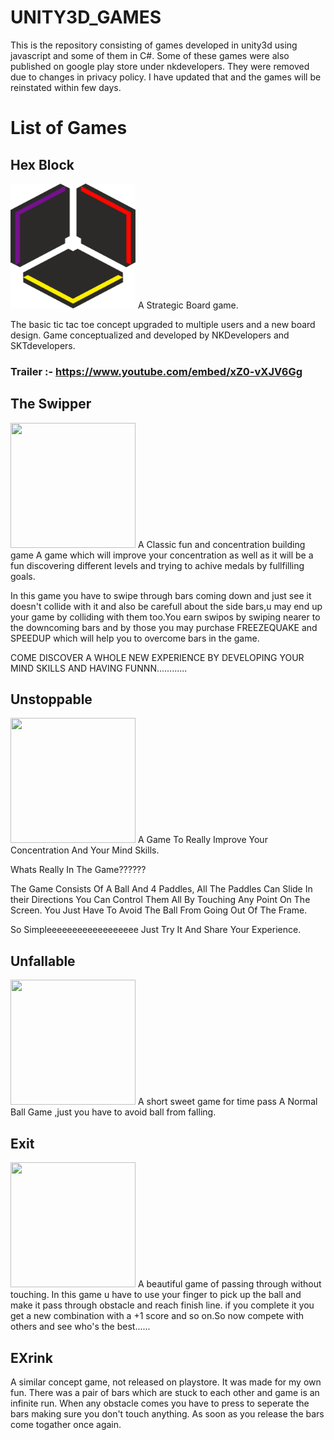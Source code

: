 # UNITY3D_GAMES
This is the repository consisting of games developed in unity3d using javascript and some of them in C#. Some of these games were also published on google play store under nkdevelopers. They were removed due to changes in privacy policy. I have updated that and the games will be reinstated within few days.

# List of Games

## Hex Block
<img src = "https://github.com/nirav1997/UNITY3D_GAMES/blob/master/Hex%20Block/Assets/Logo/IMG_4372%20(1).PNG" class="center" height="200px" width="200px">
</img>
A Strategic Board game.

The basic tic tac toe concept upgraded to multiple users and a new board design. Game conceptualized and developed by NKDevelopers and SKTdevelopers.

### Trailer :- https://www.youtube.com/embed/xZ0-vXJV6Gg

## The Swipper
<img src = "https://lh3.googleusercontent.com/uyryyUwNkTHVhdW0_ff9YCgOnDRoapckcRdiHJ-EjkbGwoJUJ7_wNYVtBIqMSBjasHB1" class="center" height="200px" width="200px">
</img>
A Classic fun and concentration building game
A game which will improve your concentration as well as it will be a fun discovering different levels and trying to achive medals by fullfilling goals.

In this game you have to swipe through bars coming down and just see it doesn't collide with it and also be carefull about the side bars,u may end up your game by colliding with them too.You earn swipos by swiping nearer to the downcoming bars and by those you may purchase FREEZEQUAKE and SPEEDUP which will help you to overcome bars in the game.

COME DISCOVER A WHOLE NEW EXPERIENCE BY DEVELOPING YOUR MIND SKILLS AND HAVING FUNNN............

## Unstoppable
<img src = "https://lh3.googleusercontent.com/vEpjQe9vH_srK84C4wVpYjmR8k7EOhO3w46uhlpaFIAsebGwI7gbK-HhpHRHEK8PiA" class="center" height="200px" width="200px">
</img>
A Game To Really Improve Your Concentration And Your Mind Skills.

Whats Really In The Game??????

The Game Consists Of A Ball And 4 Paddles,
All The Paddles Can Slide In their Directions You Can Control Them All By Touching Any Point On The Screen.
You Just Have To Avoid The Ball From Going Out Of The Frame.

So Simpleeeeeeeeeeeeeeeeee
Just Try It And Share Your Experience.

## Unfallable
<img src = "https://lh3.googleusercontent.com/wJFXXMsASIm9X9Rmxkz4FqlBdNiAvAy-M2NjGjErL-2P0vwQT5hYJXpeuJ2F3FV8jQ" height="200px" width="200px">
</img>
A short sweet game for time pass
A Normal Ball Game ,just you have to avoid ball from falling.

## Exit
<img src = "https://lh3.googleusercontent.com/Y0-t_BABtp-UYU_fMflynAQDOSR3fmnFT8lGGs3pcptMK6XYeGaUUERCdtqYg2K3DDSb" height="200px" width="200px">
</img>
A beautiful game of passing through without touching.
In this game u have to use your finger to pick up the ball and make it pass through obstacle and reach finish line.
if you complete it you get a new combination with a +1 score and so on.So now compete with others and see who's the best......

## EXrink

A similar concept game, not released on playstore. It was made for my own fun. There was a pair of bars which are stuck to each other and game is an infinite run. When any obstacle comes you have to press to seperate the bars making sure you don't touch anything. As soon as you release the bars come togather once again.



